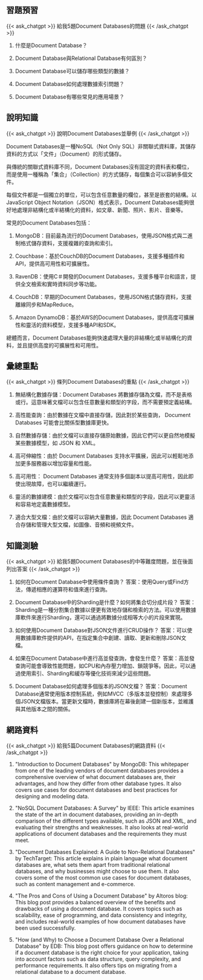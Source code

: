 ## 習題預習
{{< ask_chatgpt >}}
給我5題Document Databases的問題
{{< /ask_chatgpt >}}



1. 什麼是Document Database？

2. Document Database與Relational Database有何區別？

3. Document Database可以儲存哪些類型的數據？

4. Document Database如何處理數據索引問題？

5. Document Database有哪些常見的應用場景？   

## 說明知識
{{< ask_chatgpt >}}
說明Document Databases並舉例
{{< /ask_chatgpt >}}



Document Databases是一種NoSQL（Not Only SQL）非關聯式資料庫，其儲存資料的方式以「文件」（Document）的形式儲存。

與傳統的關聯式資料庫不同，Document Databases沒有固定的資料表和欄位，而是使用一種稱為「集合」（Collection）的方式儲存，每個集合可以容納多個文件。

每個文件都是一個獨立的單位，可以包含任意數量的欄位，甚至是嵌套的結構。以JavaScript Object Notation（JSON）格式表示，Document Databases能夠很好地處理非結構化或半結構化的資料，如文章、新聞、照片、影片、音樂等。

常見的Document Databases包括：

1. MongoDB：目前最為流行的Document Databases，使用JSON格式與二進制格式儲存資料，支援複雜的查詢和索引。

2. Couchbase：基於CouchDB的Document Databases，支援多種插件和API，提供高可用性和可擴展性。

3. RavenDB：使用C＃開發的Document Databases，支援多種平台和語言，提供全文檢索和實時資料同步等功能。

4. CouchDB：早期的Document Databases，使用JSON格式儲存資料，支援離線同步和MapReduce。

5. Amazon DynamoDB：基於AWS的Document Databases，提供高度可擴展性和靈活的資料模型，支援多種API和SDK。

總體而言，Document Databases能夠快速處理大量的非結構化或半結構化的資料，並且提供高度的可擴展性和可用性。   

## 彙總重點
{{< ask_chatgpt >}}
條列Document Databases的重點
{{< /ask_chatgpt >}}



1. 無結構化數據存儲：Document Databases 將數據存儲為文檔，而不是表格或行。這意味著文檔可以包含任意數量和類型的字段，而不需要預定義結構。

2. 高性能查詢：由於數據在文檔中直接存儲，因此對於某些查詢， Document Databases 可能會比關係型數據庫更快。

3. 自然數據存儲：由於文檔可以直接存儲原始數據，因此它們可以更自然地模擬某些數據模型，如 JSON 和 XML。

4. 高可伸縮性：由於 Document Databases 支持水平擴展，因此可以輕鬆地添加更多服務器以增加容量和性能。

5. 高可用性： Document Databases 通常支持多個副本以提高可用性，因此即使出現故障，也可以繼續運行。

6. 靈活的數據建模：由於文檔可以包含任意數量和類型的字段，因此可以更靈活和容易地定義數據模型。

7. 適合大型文檔：由於文檔可以容納大量數據，因此 Document Databases 適合存儲和管理大型文檔，如圖像、音頻和視頻文件。   

## 知識測驗
{{< ask_chatgpt >}}
給我5題Document Databases的中等難度問題，並在後面列出答案
{{< /ask_chatgpt >}}



1. 如何在Document Database中使用條件查詢？
答案：使用Query或Find方法，傳遞相應的運算符和值來進行查詢。

2. Document Database中的Sharding是什麼？如何將集合切分成片段？
答案：Sharding是一種分割集合數據以便更有效地存儲和檢索的方法。可以使用數據庫軟件來進行Sharding，還可以通過將數據分成相等大小的片段來實現。

3. 如何使用Document Database對JSON文件進行CRUD操作？
答案：可以使用數據庫軟件提供的API，在指定集合中創建、讀取、更新和刪除JSON文檔。

4. 如果在Document Database中進行高並發查詢，會發生什麼？
答案：高並發查詢可能會導致性能問題，如CPU和內存壓力增加、鎖競爭等。因此，可以通過使用索引、Sharding和緩存等優化技術來減少這些問題。

5. Document Database如何處理多個版本的JSON文檔？
答案：Document Database通常使用版本控制系統，例如MVCC（多版本並發控制）來處理多個JSON文檔版本。當更新文檔時，數據庫將在幕後創建一個新版本，並維護與其他版本之間的關係。   

## 網路資料
{{< ask_chatgpt >}}
給我5篇Document Databases的網路資料
{{< /ask_chatgpt >}}



1. "Introduction to Document Databases" by MongoDB: This whitepaper from one of the leading vendors of document databases provides a comprehensive overview of what document databases are, their advantages, and how they differ from other database types. It also covers use cases for document databases and best practices for designing and modeling data.

2. "NoSQL Document Databases: A Survey" by IEEE: This article examines the state of the art in document databases, providing an in-depth comparison of the different types available, such as JSON and XML, and evaluating their strengths and weaknesses. It also looks at real-world applications of document databases and the requirements they must meet.

3. "Document Databases Explained: A Guide to Non-Relational Databases" by TechTarget: This article explains in plain language what document databases are, what sets them apart from traditional relational databases, and why businesses might choose to use them. It also covers some of the most common use cases for document databases, such as content management and e-commerce.

4. "The Pros and Cons of Using a Document Database" by Altoros blog: This blog post provides a balanced overview of the benefits and drawbacks of using a document database. It covers topics such as scalability, ease of programming, and data consistency and integrity, and includes real-world examples of how document databases have been used successfully.

5. "How (and Why) to Choose a Document Database Over a Relational Database" by EDB: This blog post offers guidance on how to determine if a document database is the right choice for your application, taking into account factors such as data structure, query complexity, and performance requirements. It also offers tips on migrating from a relational database to a document database.   

